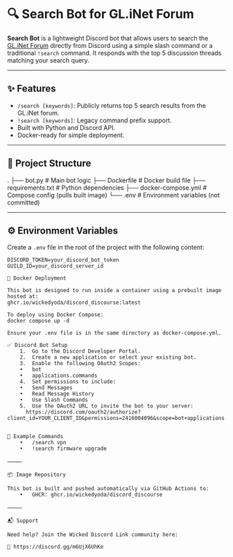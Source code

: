 # 🔍 Search Bot for GL.iNet Forum

**Search Bot** is a lightweight Discord bot that allows users to search the [GL.iNet Forum](https://forum.glinet.net) directly from Discord using a simple slash command or a traditional `!search` command. It responds with the top 5 discussion threads matching your search query.

---

## ✨ Features

- `/search [keywords]`: Publicly returns top 5 search results from the GL.iNet forum.
- `!search [keywords]`: Legacy command prefix support.
- Built with Python and Discord API.
- Docker-ready for simple deployment.

---

## 📂 Project Structure

.
├── bot.py               # Main bot logic
├── Dockerfile           # Docker build file
├── requirements.txt     # Python dependencies
├── docker-compose.yml   # Compose config (pulls built image)
└── .env                 # Environment variables (not committed)

---

## ⚙️ Environment Variables

Create a `.env` file in the root of the project with the following content:

```env
DISCORD_TOKEN=your_discord_bot_token
GUILD_ID=your_discord_server_id

🐳 Docker Deployment

This bot is designed to run inside a container using a prebuilt image hosted at:
ghcr.io/wickedyoda/discord_discourse:latest

To deploy using Docker Compose:
docker compose up -d

Ensure your .env file is in the same directory as docker-compose.yml.

✅ Discord Bot Setup
	1.	Go to the Discord Developer Portal.
	2.	Create a new application or select your existing bot.
	3.	Enable the following OAuth2 Scopes:
	•	bot
	•	applications.commands
	4.	Set permissions to include:
	•	Send Messages
	•	Read Message History
	•	Use Slash Commands
	5.	Use the OAuth2 URL to invite the bot to your server:
      https://discord.com/oauth2/authorize?client_id=YOUR_CLIENT_ID&permissions=2416004096&scope=bot+applications.commands


🔎 Example Commands
	•	/search vpn
	•	!search firmware upgrade

⸻

📦 Image Repository

This bot is built and pushed automatically via GitHub Actions to:
	•	GHCR: ghcr.io/wickedyoda/discord_discourse

⸻

📬 Support

Need help? Join the Wicked Discord Link community here:

🔗 https://discord.gg/m6UjX6UhKe